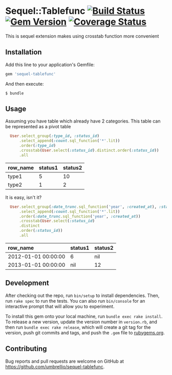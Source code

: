 # Sequel::Tablefunc [![Build Status](https://travis-ci.org/fiscal-cliff/sequel-tablefunc.svg?branch=master)](https://travis-ci.org/fiscal-cliff/sequel-tablefunc) [![Gem Version](https://badge.fury.io/rb/sequel-tablefunc.svg)](https://badge.fury.io/rb/sequel-tablefunc) [![Coverage Status](https://coveralls.io/repos/github/fiscal-cliff/sequel-tablefunc/badge.svg?branch=master)](https://coveralls.io/github/fiscal-cliff/sequel-tablefunc?branch=master)

This is sequel extension makes using crosstab function more convenient


## Installation

Add this line to your application's Gemfile:

```ruby
gem 'sequel-tablefunc'
```

And then execute:

    $ bundle

## Usage

Assuming you have table which already have 2 categories. This table can be represented as a pivot table

```ruby
  User.select_group(:type_id, :status_id)
      .select_append(:count.sql_function('*'.lit))
      .order(:type_id)
      .crosstab(User.select(:status_id).distinct.order(:status_id))
      .all
```

| row_name     | status1     | status2 |
| :------------- | :------------- | :------------- |
| type1      | 5       | 10|
| type2      | 1       | 2|

It is easy, isn't it?

```ruby
  User.select_group(:date_trunc.sql_function('year', :created_at), :status_id)
      .select_append(:count.sql_function('*'.lit))
      .order(:date_trunc.sql_function('year', :created_at))
      .crosstab(User.select(:status_id)
      .distinct
      .order(:status_id))
      .all
```

| row_name     | status1     | status2 |
| :------------- | :------------- | :------------- |
| 2012-01-01 00:00:00      | 6       | nil|
| 2013-01-01 00:00:00      | nil       | 12|

## Development

After checking out the repo, run `bin/setup` to install dependencies. Then, run `rake spec` to run the tests. You can also run `bin/console` for an interactive prompt that will allow you to experiment.

To install this gem onto your local machine, run `bundle exec rake install`. To release a new version, update the version number in `version.rb`, and then run `bundle exec rake release`, which will create a git tag for the version, push git commits and tags, and push the `.gem` file to [rubygems.org](https://rubygems.org).

## Contributing

Bug reports and pull requests are welcome on GitHub at https://github.com/umbrellio/sequel-tablefunc.
